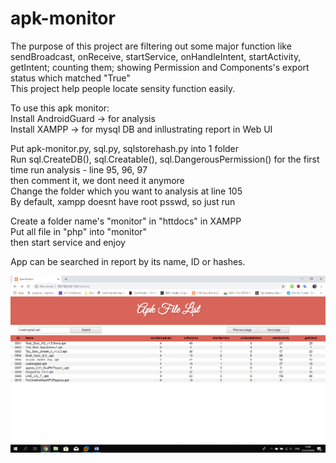 # apk-monitor

The purpose of this project are filtering out some major function like sendBroadcast, onReceive, startService, onHandleIntent, startActivity, getIntent; counting them; showing Permission and Components's export status which matched "True"  
This project help people locate sensity function easily.

To use this apk monitor:  
Install AndroidGuard -> for analysis  
Install XAMPP -> for mysql DB and inllustrating report in Web UI  

Put apk-monitor.py, sql.py, sqlstorehash.py into 1 folder  
Run sql.CreateDB(), sql.Creatable(), sql.DangerousPermission() for the first time run analysis - line 95, 96, 97  
then comment it, we dont need it anymore  
Change the folder which you want to analysis at line 105  
By default, xampp doesnt have root psswd, so just run  

Create a folder name's "monitor" in "httdocs" in XAMPP  
Put all file in "php" into "monitor"  
then start service and enjoy  

App can be searched in report by its name, ID or hashes.

![photo%20of%20result](/photo%20of%20result/image58.png)
